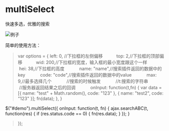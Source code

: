 # multiSelect
快速多选，优雅的搜索

![例子](http://img.blog.csdn.net/20170103160657388?watermark/2/text/aHR0cDovL2Jsb2cuY3Nkbi5uZXQvY3VvOTk1OA==/font/5a6L5L2T/fontsize/400/fill/I0JBQkFCMA==/dissolve/70/gravity/SouthEast)

简单的使用方法：

>var options = {
>           left: 0, //下拉框的左侧偏移
>           top: 2,//下拉框的顶部偏移
>           wid: 200,//下拉框的宽度，输入框的最小宽度跟这个一样
>           hei: 38,//下拉框的高度
>           name: "name",//搜索插件返回的数据中的key
>           code: "code",//搜索插件返回的数据中的value
>           max: 9,//最多选择几个
>           //搜索的时候触发
            //t:搜索的字符串
            //服务器返回结果之后的回调
            onInput: function(t,fn) {
              var data = [{
                name: "test" + Math.random(),
                code: "123"
              }, {
                name: "test2",
                code: "123"
              }];
              fn(data);
            },
        }
        
$("#demo").multiSelect({
    onInput: function(t, fn) {
        ajax.searchABC(t, function(res) {
            if (res.status.code == 0) {
                fn(res.data);
            } 
        });
    }
>});

